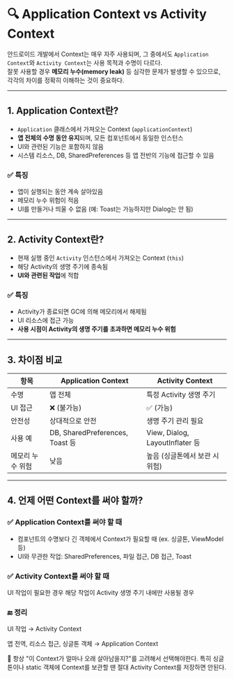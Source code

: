 # 🔍 Application Context vs Activity Context

안드로이드 개발에서 Context는 매우 자주 사용되며, 그 중에서도 `Application Context`와 `Activity Context`는 사용 목적과 수명이 다르다.  
잘못 사용할 경우 **메모리 누수(memory leak)** 등 심각한 문제가 발생할 수 있으므로, 각각의 차이를 정확히 이해하는 것이 중요하다.

---

## 1. Application Context란?

- `Application` 클래스에서 가져오는 Context (`applicationContext`)
- **앱 전체의 수명 동안 유지**되며, 모든 컴포넌트에서 동일한 인스턴스
- UI와 관련된 기능은 포함하지 않음
- 시스템 리소스, DB, SharedPreferences 등 앱 전반의 기능에 접근할 수 있음

### ✅ 특징
- 앱이 실행되는 동안 계속 살아있음
- 메모리 누수 위험이 적음
- UI를 만들거나 띄울 수 없음 (예: Toast는 가능하지만 Dialog는 안 됨)
---

## 2. Activity Context란?

- 현재 실행 중인 `Activity` 인스턴스에서 가져오는 Context (`this`)
- 해당 Activity의 생명 주기에 종속됨
- **UI와 관련된 작업**에 적합

### ✅ 특징
- Activity가 종료되면 GC에 의해 메모리에서 해제됨
- UI 리소스에 접근 가능
- **사용 시점이 Activity의 생명 주기를 초과하면 메모리 누수 위험**

---

## 3. 차이점 비교

| 항목 | Application Context | Activity Context |
|------|---------------------|------------------|
| 수명 | 앱 전체 | 특정 Activity 생명 주기 |
| UI 접근 | ❌ (불가능) | ✅ (가능) |
| 안전성 | 상대적으로 안전 | 생명 주기 관리 필요 |
| 사용 예 | DB, SharedPreferences, Toast 등 | View, Dialog, LayoutInflater 등 |
| 메모리 누수 위험 | 낮음 | 높음 (싱글톤에서 보관 시 위험) |

---

## 4. 언제 어떤 Context를 써야 할까?

### ✅ Application Context를 써야 할 때
- 컴포넌트의 수명보다 긴 객체에서 Context가 필요할 때 (ex. 싱글톤, ViewModel 등)
- UI와 무관한 작업: SharedPreferences, 파일 접근, DB 접근, Toast

### ✅ Activity Context를 써야 할 때
UI 작업이 필요한 경우
해당 작업이 Activity 생명 주기 내에만 사용될 경우


### 🔚 정리

UI 작업 → Activity Context

앱 전역, 리소스 접근, 싱글톤 객체 → Application Context

📌 항상 "이 Context가 얼마나 오래 살아남을지?"를 고려해서 선택해야한다.
특히 싱글톤이나 static 객체에 Context를 보관할 땐 절대 Activity Context를 저장하면 안된다.

